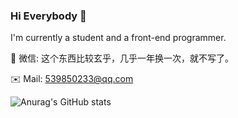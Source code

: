 ### Hi Everybody 👋

I'm currently a student and a front-end programmer.

💬 微信: 这个东西比较玄乎，几乎一年换一次，就不写了。

✉️ Mail: 539850233@qq.com

  
![Anurag's GitHub stats](https://github-readme-stats.vercel.app/api?username=TTiip&show_icons=true&theme=tokyonight)




<!--
**chenfan0/chenfan0** is a ✨ _special_ ✨ repository because its `README.md` (this file) appears on your GitHub profile.
Here are some ideas to get you started:
- 🔭 I’m currently working on ...
- 🌱 I’m currently learning ...
- 👯 I’m looking to collaborate on ...
- 🤔 I’m looking for help with ...
- 💬 Ask me about ...
- 📫 How to reach me: ...
- 😄 Pronouns: ...
- ⚡ Fun fact: ...
-->
